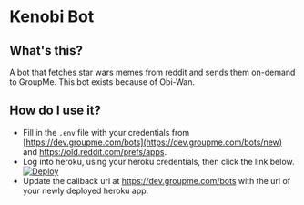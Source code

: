 # Kenobi Bot

## What's this?

A bot that fetches star wars memes from reddit and sends them on-demand to GroupMe. This bot exists because of Obi-Wan.

## How do I use it?

  * Fill in the `.env` file with your credentials from [https://dev.groupme.com/bots](https://dev.groupme.com/bots/new) and https://old.reddit.com/prefs/apps.
  * Log into heroku, using your heroku credentials, then click the link below.
[![Deploy](https://www.herokucdn.com/deploy/button.png)](https://heroku.com/deploy)
  * Update the callback url at https://dev.groupme.com/bots with the url of your newly deployed heroku app.

